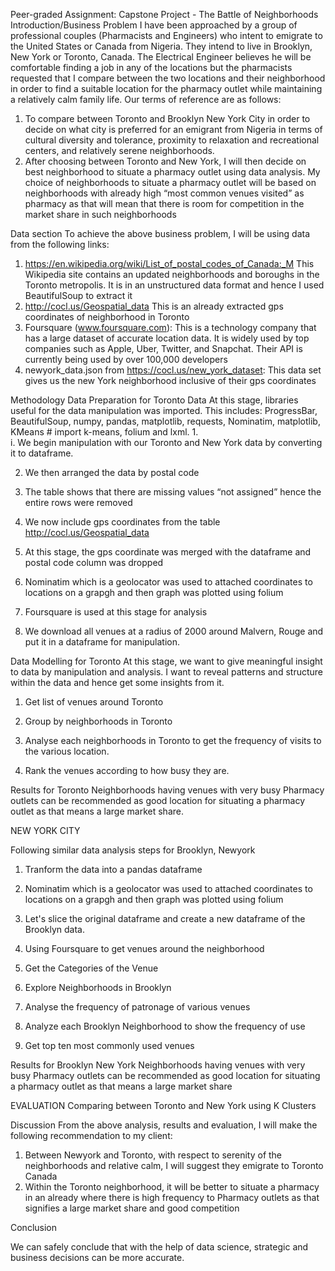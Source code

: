 Peer-graded Assignment: Capstone Project - The Battle of Neighborhoods
 Introduction/Business Problem
I have been approached by a group of professional couples (Pharmacists and Engineers) who intent to emigrate to the United States or Canada from Nigeria. They intend to live in Brooklyn, New York or Toronto, Canada. 
The Electrical Engineer believes he will be comfortable finding a job in any of the locations but the pharmacists requested that I compare between the two locations and their neighborhood in order to find a suitable location for the pharmacy outlet while maintaining a relatively calm family life.
Our terms of reference are as follows:
1.	To compare between Toronto and Brooklyn New York City in order to decide on what city is preferred for an emigrant from Nigeria in terms of cultural diversity and tolerance, proximity to relaxation and recreational centers, and relatively serene neighborhoods.
2.	After choosing between Toronto and New York, I will then decide on best neighborhood to situate a pharmacy outlet using data analysis. My choice of neighborhoods to situate a pharmacy outlet will be based on neighborhoods with already high “most common venues visited” as pharmacy as that will mean that there is room for competition in the market share in such neighborhoods


Data section
To achieve the above business problem, I will be using data from the following links:
1.	https://en.wikipedia.org/wiki/List_of_postal_codes_of_Canada:_M
This Wikipedia site contains an updated neighborhoods and boroughs in the Toronto metropolis. It is in an unstructured data format and hence I used BeautifulSoup to extract it
2.	http://cocl.us/Geospatial_data
This is an already extracted gps coordinates of neighborhood in Toronto
3.	Foursquare (www.foursquare.com): This is a technology company that has a large dataset of accurate location data. It is widely used by top companies such as Apple, Uber, Twitter, and Snapchat. Their API is currently being used by over 100,000 developers
4.	newyork_data.json from https://cocl.us/new_york_dataset: This data set gives us the new York neighborhood inclusive of their gps coordinates


Methodology 
Data Preparation for Toronto Data
At this stage, libraries useful for the data manipulation was imported. This includes: ProgressBar, BeautifulSoup, numpy, pandas, matplotlib, requests, Nominatim, matplotlib, KMeans # import k-means, folium and lxml.
1.	
i.	We begin manipulation with our Toronto and New York data by converting it to dataframe.
  

2.	We then arranged the data by postal code  

3.	The table shows that there are missing values “not assigned” hence the entire rows were removed 

5.	We now include gps coordinates from the table http://cocl.us/Geospatial_data
 

6.	At this stage, the gps coordinate was merged with the dataframe and postal code column was dropped  

7.	Nominatim which is a geolocator was used to attached coordinates to locations on a grapgh and then graph was plotted using folium  


8.	Foursquare is used at this stage for analysis
 

9.	We download all venues at a radius of 2000 around Malvern, Rouge and put it in a dataframe for manipulation.  

Data Modelling for Toronto
At this stage, we want to give meaningful insight to data by manipulation and analysis. I want to reveal patterns and structure within the data and hence get some insights from it.
1.	Get list of venues around Toronto  

2.	Group by neighborhoods in Toronto  

3.	Analyse each neighborhoods in Toronto to get the frequency of visits to the various location. 
 

4.	Rank the venues according to how busy they are.  





Results for Toronto
Neighborhoods having venues with very busy Pharmacy outlets can be recommended as good location for situating a pharmacy outlet as that means a large market share.  

NEW YORK CITY

Following similar data analysis steps for Brooklyn, Newyork
1.	Tranform the data into a pandas dataframe  



2.	Nominatim which is a geolocator was used to attached coordinates to locations on a grapgh and then graph was plotted using folium
 

3.	Let's slice the original dataframe and create a new dataframe of the Brooklyn data.
 

4.	Using Foursquare to get venues around the neighborhood  


5.	Get the Categories of the Venue
 

6.	Explore Neighborhoods in Brooklyn  
7.	Analyse the frequency of patronage of various venues  

8.	Analyze each Brooklyn Neighborhood to show the frequency of use  






9.	 Get top ten most commonly used venues 

 



 Results for Brooklyn New York
Neighborhoods having venues with very busy Pharmacy outlets can be recommended as good location for situating a pharmacy outlet as that means a large market share 

 



EVALUATION
Comparing between Toronto and New York using K Clusters

 



 




Discussion 
From the above analysis, results and evaluation, I will make the following recommendation to my client:
1.	Between Newyork and Toronto, with respect to serenity of the neighborhoods and relative calm, I will suggest they emigrate to Toronto Canada
2.	Within the Toronto neighborhood, it will be better to situate a pharmacy in an already where there is high frequency to Pharmacy outlets as that signifies a large market share and good competition
      

Conclusion

We can safely conclude that with the help of data science, strategic and business decisions can be more accurate.
